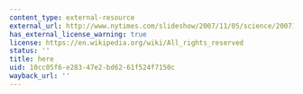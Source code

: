 ```yaml
---
content_type: external-resource
external_url: http://www.nytimes.com/slideshow/2007/11/05/science/20071106_FOOD_SLIDESHOW_index.html?ex=1195016400&en=6b92d76859790553&ei=5070&emc=eta3
has_external_license_warning: true
license: https://en.wikipedia.org/wiki/All_rights_reserved
status: ''
title: here
uid: 10cc05f6-e283-47e2-bd62-61f524f7150c
wayback_url: ''
---
```

